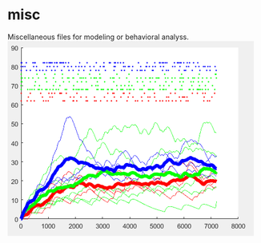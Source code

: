 # misc
Miscellaneous files for modeling or behavioral analyss.
![](https://github.com/Cheer-Lab/misc/blob/master/PanEx.PNG)

